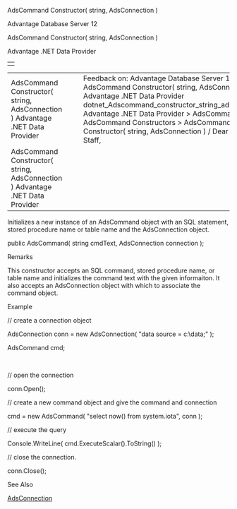 AdsCommand Constructor( string, AdsConnection )




Advantage Database Server 12  

AdsCommand Constructor( string, AdsConnection )

Advantage .NET Data Provider

|  |
| --- |
|  |

|  |  |  |  |  |
| --- | --- | --- | --- | --- |
| AdsCommand Constructor( string, AdsConnection )  Advantage .NET Data Provider |  |  | Feedback on: Advantage Database Server 12 - AdsCommand Constructor( string, AdsConnection ) Advantage .NET Data Provider dotnet\_Adscommand\_constructor\_string\_adsconnection\_ Advantage .NET Data Provider > AdsCommand Class > AdsCommand Constructors > AdsCommand Constructor( string, AdsConnection ) / Dear Support Staff, |  |
| AdsCommand Constructor( string, AdsConnection )  Advantage .NET Data Provider |  |  |  |  |

Initializes a new instance of an AdsCommand object with an SQL statement, stored procedure name or table name and the AdsConnection object.

public AdsCommand( string cmdText, AdsConnection connection );

Remarks

This constructor accepts an SQL command, stored procedure name, or table name and initializes the command text with the given informaiton. It also accepts an AdsConnection object with which to associate the command object.

Example

// create a connection object

AdsConnection conn = new AdsConnection( "data source = c:\\data;" );

AdsCommand cmd;

 

// open the connection

conn.Open();

// create a new command object and give the command and connection

cmd = new AdsCommand( "select now() from system.iota", conn );

// execute the query

Console.WriteLine( cmd.ExecuteScalar().ToString() );

// close the connection.

conn.Close();

See Also

[AdsConnection](dotnet_adsconnection.htm)